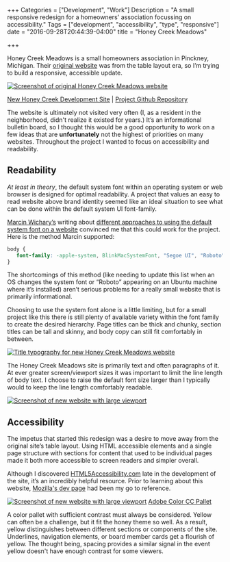 +++
Categories = ["Development", "Work"]
Description = "A small responsive redesign for a homeowners' association focussing on accessibility."
Tags = ["development", "accessibility", "type", "responsive"]
date = "2016-09-28T20:44:39-04:00"
title = "Honey Creek Meadows"

+++

Honey Creek Meadows is a small homeowners association in Pinckney, Michigan. Their [original website](http://www.hcmaofpinckney.net) was from the table layout era, so I’m trying to build a responsive, accessible update.

[![Screenshot of original Honey Creek Meadows website](/images/honey-creek-reference/homepage.png)](/images/honey-creek-reference/homepage.png)

[New Honey Creek Development Site](https://buikema.github.io/honey-creek-test/index.html) | [Project Github Repository](https://github.com/buikema/honey-creek)

The website is ultimately not visited very often (I, as a resident in the neighborhood, didn't realize it existed for years.) It’s an informational bulletin board, so I thought this would be a good opportunity to work on a few ideas that are **unfortunately** not the highest of priorities on many websites. Throughout the project I wanted to focus on accessibility and readability.

## Readability

*At least in theory*, the default system font within an operating system or web browser is designed for optimal readability. A project that values an easy to read website above brand identity seemed like an ideal situation to see what can be done within the default system UI font-family.

[Marcin Wichary’s](http://www.twitter.com/mwichary) writing about [different approaches to using the default system font on a website](https://www.smashingmagazine.com/2015/11/using-system-ui-fonts-practical-guide/) convinced me that this could work for the project. Here is the method Marcin supported:

```css
body {
   font-family: -apple-system, BlinkMacSystemFont, "Segoe UI", "Roboto", "Oxygen", "Ubuntu", "Cantarell", "Fira Sans", "Droid Sans", "Helvetica Neue", sans-serif;
}
```

The shortcomings of this method (like needing to update this list when an OS changes the system font or “Roboto” appearing on an Ubuntu machine where it’s installed) aren’t serious problems for a really small website that is primarily informational.

Choosing to use the system font alone is a little limiting, but for a small project like this there is still plenty of available
variety within the font family to create the desired hierarchy. Page titles can be thick and chunky, section titles can be tall and skinny, and body copy can still fit comfortably in between.

[![Title typography for new Honey Creek Meadows website](/images/new-website/mobile-title-view.png)](/images/new-website/mobile-title-view.png)

The Honey Creek Meadows site is primarily text and often paragraphs of it. At ever greater screen/viewport sizes it was important to limit the line length of body text. I choose to raise the default font size larger than I typically would to keep the line length comfortably readable.

[![Screenshot of new website with large viewport](/images/new-website/desktop-large-viewport.png)](/images/new-website/desktop-large-viewport.png)

## Accessibility

The impetus that started this redesign was a desire to move away from the original site’s table layout. Using HTML accessible elements and a single page structure with sections for content that used to be individual pages made it both more accessible to screen readers and simpler overall.

Although I discovered [HTML5Accessibility.com](http://html5accessibilty.com) late in the development of the site, it’s an incredibly helpful resource. Prior to learning about this website, [Mozilla's dev page](https://developer.mozilla.org/en-US/docs/Web/Accessibility) had been my go to reference.

[![Screenshot of new website with large viewport](/images/new-website/color-pallet.png)](https://color.adobe.com/Honey-Creek-Meadows-color-theme-8701379/)
[Adobe Color CC Pallet](https://color.adobe.com/Honey-Creek-Meadows-color-theme-8701379/)

A color pallet with sufficient contrast must always be considered. Yellow can often be a challenge, but it fit the honey theme so well. As a result, yellow distinguishes between different sections or components of the site. Underlines, navigation elements, or board member cards get a flourish of yellow. The thought being, spacing provides a similar signal in the event yellow doesn't have enough contrast for some viewers.
